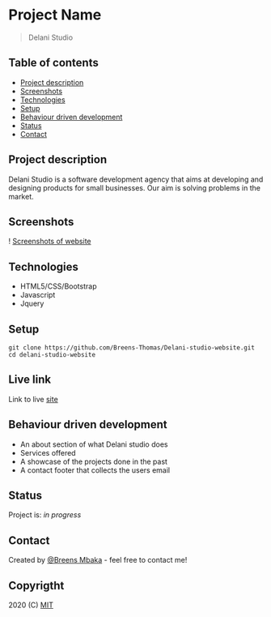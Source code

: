 # Project Name
> Delani Studio

## Table of contents
* [Project description](#project-description)
* [Screenshots](#screenshots)
* [Technologies](#technologies)
* [Setup](#setup)
* [Behaviour driven development](#behaviour-driven-development)
* [Status](#status)
* [Contact](#contact)

## Project description
Delani Studio is a software development agency that aims at developing and designing products for small businesses. Our aim is solving problems in the market.

## Screenshots
! [Screenshots of website](images/screencapture-breens-thomas-github-io-Delani-studio-website-2021-01-10-20_42_36.png)

## Technologies
* HTML5/CSS/Bootstrap
* Javascript
* Jquery

## Setup
````
git clone https://github.com/Breens-Thomas/Delani-studio-website.git
cd delani-studio-website
````
## Live link
Link to live [site](https://breens-thomas.github.io/Delani-studio-website/)

## Behaviour driven development
* An about section of what Delani studio does
* Services offered
* A showcase of the projects done in the past
* A contact footer that collects the users email

## Status
Project is: _in progress_

## Contact
Created by [@Breens Mbaka](https://www.linkedin.com/in/breens-mbaka-b447781b9/) - feel free to contact me!

## Copyrigtht
2020 (C) [MIT](LICENSE.txt)